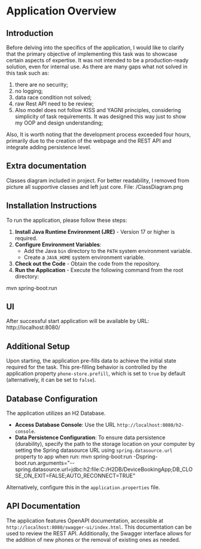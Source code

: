 # Application Overview

## Introduction

Before delving into the specifics of the application, I would like to clarify that the primary objective of implementing this task was to showcase certain aspects of expertise. It was not intended to be a production-ready solution, even for internal use. As there are many gaps what not solved in this task such as:
1) there are no security;
2) no logging;
3) data race condition not solved;
4) raw Rest API need to be review;
5) Also model does not follow KISS and YAGNI principles, considering simplicity of task requirements. It was designed this way just to show my OOP and design understanding;

Also, It is worth noting that the development process exceeded four hours, primarily due to the creation of the webpage and the REST API and integrate adding persistence level.

## Extra documentation
Classes diagram included in project. For better readability, I removed from picture all supportive classes and left just core. File: /ClassDiagram.png 

## Installation Instructions

To run the application, please follow these steps:

1. **Install Java Runtime Environment (JRE)** - Version 17 or higher is required.
2. **Configure Environment Variables**:
    - Add the Java `bin` directory to the `PATH` system environment variable.
    - Create a `JAVA_HOME` system environment variable.
3. **Check out the Code** - Obtain the code from the repository.
4. **Run the Application** - Execute the following command from the root directory: 

mvn spring-boot:run

## UI
After successful start application will be available by URL: http://localhost:8080/


## Additional Setup

Upon starting, the application pre-fills data to achieve the initial state required for the task. This pre-filling behavior is controlled by the application property `phone-store.prefill`, which is set to `true` by default (alternatively, it can be set to `false`).

## Database Configuration

The application utilizes an H2 Database.

- **Access Database Console**: Use the URL `http://localhost:8080/h2-console`.
- **Data Persistence Configuration**: To ensure data persistence (durability), specify the path to the storage location on your computer by setting the Spring datasource URL using `spring.datasource.url` property to app when run:
  mvn spring-boot:run -Dspring-boot.run.arguments="--spring.datasource.url=jdbc:h2:file:C:/H2DB/DeviceBookingApp;DB_CLOSE_ON_EXIT=FALSE;AUTO_RECONNECT=TRUE"

Alternatively, configure this in the `application.properties` file.

## API Documentation

The application features OpenAPI documentation, accessible at `http://localhost:8080/swagger-ui/index.html`. This documentation can be used to review the REST API. Additionally, the Swagger interface allows for the addition of new phones or the removal of existing ones as needed.
